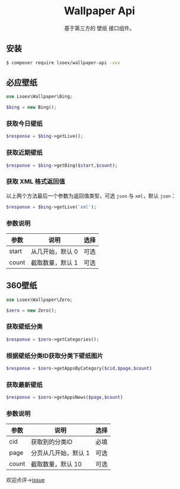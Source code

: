 <h1 align="center">Wallpaper Api</h1>

<p align="center">基于第三方的 壁纸 接口组件。</p>

## 安装

```sh
$ composer require lsoex/wallpaper-api -vvv
```

## 必应壁纸

```php
use Lsoex\Wallpaper\Bing;

$bing = new Bing();
```

### 获取今日壁纸

```php
$response = $bing->getLive();
```

### 获取近期壁纸

```php
$response = $bing->getBing($start,$count);
```

### 获取 XML 格式返回值

以上两个方法最后一个参数为返回值类型，可选 `json` 与 `xml`，默认 `json`：

```php
$response = $bing->getLive('xml');
```

### 参数说明

| 参数 | 说明 | 选择 |
|----|-----|------|
|start| 从几开始，默认 0 | 可选 |
|count| 截取数量，默认 1 | 可选 |

## 360壁纸
```php 
use Lsoex\Wallpaper\Zero;

$zero = new Zero();
```
### 获取壁纸分类
```php 
$response = $zero->getCategories();
```

### 根据壁纸分类ID获取分类下壁纸图片
```php 
$response = $zero->getAppsByCategory($cid,$page,$count)
```

### 获取最新壁纸
```php 
$response = $zero->getAppsNews($page,$count)
```

### 参数说明
| 参数 | 说明 | 选择 |
|----|-----|------|
|cid| 获取到的分类ID | 必填 |
|page| 分页从几开始，默认 1 | 可选 |
|count| 截取数量，默认 10 | 可选 |

欢迎点评→[issue](https://github.com/lsoex/wallpaper-api/issues)
